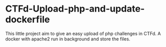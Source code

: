 # CTFd-Upload-php-and-update-dockerfile

This little project aim to give an easy upload of php challenges in CTFd. A docker with apache2 run in background and store the files.
